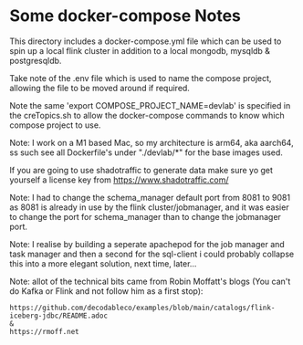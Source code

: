 # Some docker-compose Notes

This directory includes a docker-compose.yml file which can be used to spin up a local flink cluster in addition to a local mongodb, mysqldb & postgresqldb.

Take note of the .env file which is used to name the compose project, allowing the file to be moved around if required.

Note the same 'export COMPOSE_PROJECT_NAME=devlab' is specified in the creTopics.sh to allow the docker-compose commands to know which compose project to use.

Note: I work on a M1 based Mac, so my architecture is arm64, aka aarch64, ss such see all Dockerfile's under "./devlab/*" for the base images used.

If you are going to use shadotraffic to generate data make sure yo get yourself a license key from https://www.shadotraffic.com/

Note: I had to change the schema_manager default port from 8081 to 9081 as 8081 is already in use by the flink cluster/jobmanager, and it was easier to change the port for schema_manager than to change the jobmanager port.

Note: I realise by building a seperate apachepod for the job manager and task manager and then a second for the sql-client i could probably collapse this into a more elegant solution, next time, later...

Note: allot of the technical bits came from Robin Moffatt's blogs (You can't do Kafka or Flink and not follow him as a first stop):

    https://github.com/decodableco/examples/blob/main/catalogs/flink-iceberg-jdbc/README.adoc
    &
    https://rmoff.net
